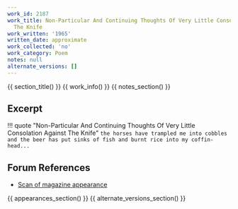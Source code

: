 ```yaml
---
work_id: 2187
work_title: Non-Particular And Continuing Thoughts Of Very Little Consolation Against
  The Knife
work_written: '1965'
written_date: approximate
work_collected: 'no'
work_category: Poem
notes: null
alternate_versions: []
---
```


{{ section_title() }}
{{ work_info() }}
{{ notes_section() }}
## Excerpt
!!! quote "Non-Particular And Continuing Thoughts Of Very Little Consolation Against The Knife"
    ```
    the horses have trampled me into
    cobbles
    and the beer has put sinks of fish and
    burnt rice into my coffin-head...
    ```

## Forum References
- [Scan of magazine appearance](https://bukowskiforum.com/threads/jacaranda-no-6-february-1965.8814/)

{{ appearances_section() }}
{{ alternate_versions_section() }}